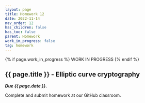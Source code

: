 ```yaml
---
layout: page
title: Homework 12
date: 2022-11-14
nav_order: 12
has_children: false
has_toc: false
parent: Homework
work_in_progress: false
tag: homework 
---
```


{% if page.work_in_progress %} WORK IN PROGRESS {% endif %}

## {{ page.title }} - Elliptic curve cryptography

**_Due {{ page.date }}_**. 

Complete and submit homework at our GitHub classroom.

